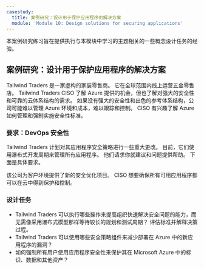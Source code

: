 ```yaml
---
casestudy:
  title: 案例研究：设计用于保护应用程序的解决方案
  module: 'Module 10: Design solutions for securing applications'
---
```


本案例研究练习旨在提供执行与本模块中学习的主题相关的一些概念设计任务的经验。

## 案例研究：设计用于保护应用程序的解决方案

Tailwind Traders 是一家虚构的家装零售商。 它在全球范围内线上运营五金零售店。 Tailwind Traders CISO 了解 Azure 提供的机会，但也了解对强大的安全性和可靠的云体系结构的需求。 如果没有强大的安全性和出色的参考体系结构，公司可能难以管理 Azure 环境和成本，难以跟踪和控制。 CISO 有兴趣了解 Azure 如何管理和强制实施安全性标准。

### 要求：DevOps 安全性

Tailwind Traders 计划对其应用程序安全策略进行一些重大更改。 目前，它们使用瀑布式开发周期来管理所有应用程序。 他们请求你就建议和问题提供帮助。 下面是具体要求。

该公司为客户环境提供了新的安全优化项目。 CISO 想要确保所有可用应用程序都可以在云中得到保护和控制。

### 设计任务

* Tailwind Traders 可以执行哪些操作来提高组织快速解决安全问题的能力，而无需像采用瀑布式模型那样等待较长的规划和测试周期？ 评估标准并解释决策过程。
* Tailwind Traders 可以使用哪些安全策略组件来减少部署在 Azure 中的新应用程序的漏洞？
* 如何强制所有用户使用应用程序安全性来保护其在 Microsoft Azure 中的标识、数据和其他资产？
